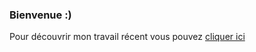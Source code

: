 ### Bienvenue :)

Pour découvrir mon travail récent vous pouvez [cliquer ici](https://maximedam.github.io/hebergement-projet-en-cours/)

